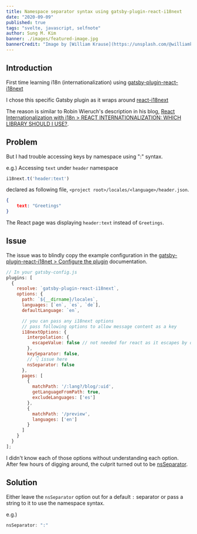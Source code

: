 ```yaml
---
title: Namespace separator syntax using gatsby-plugin-react-i18next
date: "2020-09-09"
published: true
tags: "svelte, javascript, selfnote"
author: Sung M. Kim
banner: ./images/featured-image.jpg
bannerCredit: "Image by [William Krause](https://unsplash.com/@williamk?utm_source=unsplash&amp;utm_medium=referral&amp;utm_content=creditCopyText) from [Unsplash](https://unsplash.com/?utm_source=unsplash&utm_medium=referral&utm_content=creditCopyText)"
---
```


## Introduction

First time learning i18n (internationalization) using [gatsby-plugin-react-i18next](https://www.gatsbyjs.com/plugins/gatsby-plugin-react-i18next/) 

I chose this specific Gatsby plugin as it wraps around [react-i18next](https://react.i18next.com/)

The reason is similar to Robin Wieruch's description in his blog, [React Internationalization with i18n > REACT INTERNATIONALIZATION: WHICH LIBRARY SHOULD I USE?](https://www.robinwieruch.de/react-internationalization#react-internationalization-which-library-should-i-use).


## Problem

But I had trouble accessing keys by namespace using ":" syntax.

e.g.) Accessing `text` under `header` namespace

```js
i18next.t('header:text')
```

declared as following file, `<project root>/locales/<language>/header.json`.

```json
{
    text: "Greetings"
}
```

The React page was displaying `header:text` instead of `Greetings`.

## Issue

The issue was to blindly copy the example configuration in the [gatsby-plugin-react-i18net > Configure the plugin](https://www.gatsbyjs.com/plugins/gatsby-plugin-react-i18next/) documentation.

```js
// In your gatsby-config.js
plugins: [
  {
    resolve: `gatsby-plugin-react-i18next`,
    options: {
      path: `${__dirname}/locales`,
      languages: [`en`, `es`, `de`],
      defaultLanguage: `en`,

      // you can pass any i18next options
      // pass following options to allow message content as a key
      i18nextOptions: {
        interpolation: {
          escapeValue: false // not needed for react as it escapes by default
        },
        keySeparator: false,
        // 👇 issue here
        nsSeparator: false
      },
      pages: [
        {
          matchPath: '/:lang?/blog/:uid',
          getLanguageFromPath: true,
          excludeLanguages: ['es']
        },
        {
          matchPath: '/preview',
          languages: ['en']
        }
      ]
    }
  }
];

```

I didn't know each of those options without understanding each option.  
After few hours of digging around, the culprit turned out to be [nsSeparator](https://www.i18next.com/overview/configuration-options#misc).

## Solution

Either leave the `nsSeparator` option out for a default `:` separator or pass a string to it to use the namespace syntax.

e.g.)

```js
nsSeparator: ":"
```
